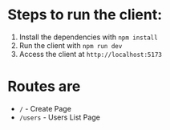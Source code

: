 # Steps to run the client:

1. Install the dependencies with `npm install`
2. Run the client with `npm run dev`
3. Access the client at `http://localhost:5173`

# Routes are

- `/` - Create Page
- `/users` - Users List Page
